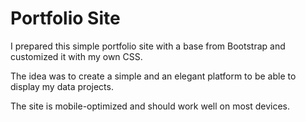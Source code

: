 # Portfolio Site

I prepared this simple portfolio site with a base from Bootstrap and customized it with my own CSS. 

The idea was to create a simple and an elegant platform to be able to display my data projects. 

The site is mobile-optimized and should work well on most devices.
